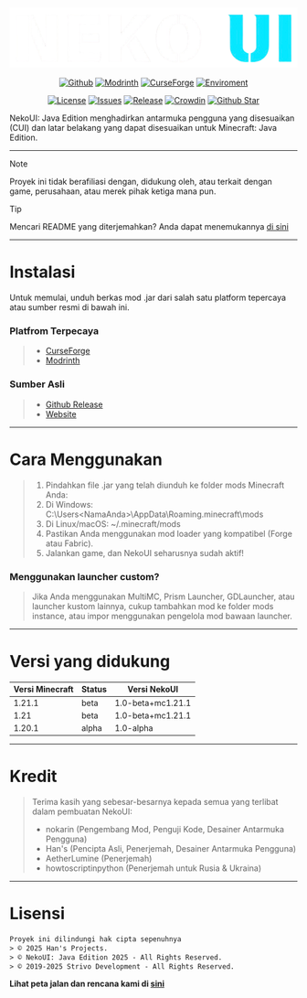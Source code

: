 ![NekoUI](https://github.com/sitcommunity/nekoui-download/blob/main/assets/nekoui.png)

<div align="center">

[![Github](https://img.shields.io/github/downloads/strivo-dev/nekoui-download/total?logo=github&labelColor=grat&color=black)](https://github.strivo.xyz/nekoui-download/releases)
[![Modrinth](https://img.shields.io/badge/dynamic/json?color=158000&label=downloads&prefix=+%20&query=downloads&url=https://api.modrinth.com/v2/project/EZpbRipP&logo=modrinth)](https://modrinth.com/mod/nekoui)
[![CurseForge](https://cf.way2muchnoise.eu/full_999428_downloads.svg)](https://www.curseforge.com/minecraft/mc-mods/neko-ui)
[![Enviroment](https://img.shields.io/badge/Enviroment-Client-purple)](https://modrinth.com/mod/nekoui)

[![License](https://img.shields.io/badge/License-ARR-green)](https://github.strivo.xyz/nekoui-download/blob/main/LICENSE)
[![Issues](https://img.shields.io/github/issues/SITCommunity/nekoui-download)](https://github.strivo.xyz/nekoui-download/issues)
[![Release](https://img.shields.io/github/v/release/SITCommunity/nekoui-download)](https://github.strivo.xyz/nekoui-download/releases)
[![Crowdin](https://badges.crowdin.net/nekoui/localized.svg)](https://crowdin.com/project/nekoui)
[![Github Star](https://img.shields.io/github/stars/SITCommunity/nekoui-download)](https://github.strivo.xyz/nekoui-download)

</div>

NekoUI: Java Edition menghadirkan antarmuka pengguna yang disesuaikan (CUI) dan latar belakang yang dapat disesuaikan untuk Minecraft: Java Edition.
****
> [!NOTE]
> Proyek ini tidak berafiliasi dengan, didukung oleh, atau terkait dengan game, perusahaan, atau merek pihak ketiga mana pun.

> [!TIP]
> Mencari README yang diterjemahkan? Anda dapat menemukannya [di sini](https://github.strivo.xyz/nekoui-download/tree/main/assets/readme)
****
# Instalasi
Untuk memulai, unduh berkas mod .jar dari salah satu platform tepercaya atau sumber resmi di bawah ini.

### Platfrom Terpecaya
> - [CurseForge]
> - [Modrinth]

### Sumber Asli
> - [Github Release]
> - [Website]
****
# Cara Menggunakan
> 1. Pindahkan file .jar yang telah diunduh ke folder mods Minecraft Anda:
> 2. Di Windows: C:\Users\<NamaAnda>\AppData\Roaming\.minecraft\mods
> 3. Di Linux/macOS: ~/.minecraft/mods
> 4. Pastikan Anda menggunakan mod loader yang kompatibel (Forge atau Fabric).
> 5. Jalankan game, dan NekoUI seharusnya sudah aktif!

### Menggunakan launcher custom?
> Jika Anda menggunakan MultiMC, Prism Launcher, GDLauncher, atau launcher kustom lainnya, cukup tambahkan mod ke folder mods instance, atau impor menggunakan pengelola mod bawaan launcher.
****
# Versi yang didukung
| Versi Minecraft | Status | Versi NekoUI      |
|-----------------|--------|-------------------|
| 1.21.1          | beta   | 1.0-beta+mc1.21.1 |
| 1.21            | beta   | 1.0-beta+mc1.21.1 |
| 1.20.1          | alpha  | 1.0-alpha         |
****
# Kredit
> Terima kasih yang sebesar-besarnya kepada semua yang terlibat dalam pembuatan NekoUI:
> - nokarin (Pengembang Mod, Penguji Kode, Desainer Antarmuka Pengguna)
> - Han's (Pencipta Asli, Penerjemah, Desainer Antarmuka Pengguna)
> - AetherLumine (Penerjemah)
> - howtoscriptinpython (Penerjemah untuk Rusia & Ukraina)
****
# Lisensi
```
Proyek ini dilindungi hak cipta sepenuhnya
> © 2025 Han's Projects.
> © NekoUI: Java Edition 2025 - All Rights Reserved.
> © 2019-2025 Strivo Development - All Rights Reserved.
```

**Lihat peta jalan dan rencana kami di [sini](https://trello.com/b/mJA0DTKD)**

[CurseForge]: https://www.curseforge.com/minecraft/mc-mods/neko-ui
[Modrinth]: https://modrinth.com/mod/nekoui
[Github Release]: https://github.strivo.xyz/nekoui-download/releases
[Website]: https://strivo.xyz/project/nekoui/download